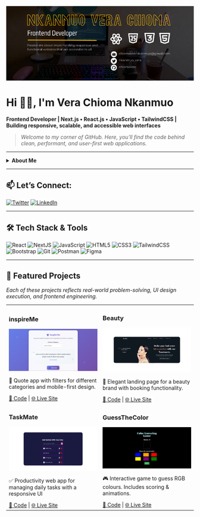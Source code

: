<img src="https://github.com/chiomavera/chiomavera/blob/main/Clean%20Work%20Place%20LinkedIn%20Banner%20(1000%20%C3%97%20396%20px)%20(900%20%C3%97%20300%20px)%20(1000%20%C3%97%20396%20px).png" width="1000" alt="Banner"/>

# Hi 👋🏼, I'm Vera Chioma Nkanmuo
**Frontend Developer | Next.js • React.js • JavaScript • TailwindCSS | Building responsive, scalable, and accessible web interfaces**

> *Welcome to my corner of GitHub. Here, you'll find the code behind clean, performant, and user-first web applications.*

---

<details>
  <summary><b>About Me</b></summary>

I'm a Frontend Developer focused on creating responsive, high-performance, accessible and clean web applications.

My tech stack includes React.js, JavaScript, Tailwind CSS, CSS, HTML, and Git—paired with a passion for clean UI, accessibility, and responsiveness. Whether it's building component-based architecture or testing usability through structured UAT, I prioritize functionality and performance equally.

- **Accessibility advocate** – Because great UI is for everyone  
- **Performance-focused** – I use DevTools, Lighthouse & best practices  
- **Quality-driven** – From code reviews to usability testing  
- Always learning. Always shipping.

When I’m not building or testing UIs, I’m probably in the kitchen, buried in a book, or tinkering with a side project. Let’s collaborate!

</details>

---

## 📫 Let’s Connect:
<a href="https://twitter.com/nkanmuo_vera" target="_blank"><img src="https://github.com/chiomavera/images/blob/main/icons8-twitter.svg" alt="Twitter" /></a>
<a href="https://www.linkedin.com/in/chioma-vera-nkanmuo/" target="_blank"><img src="https://github.com/chiomavera/images/blob/main/icons8-linkedin-circled.svg" alt="LinkedIn" /></a>

---

## 🛠️ Tech Stack & Tools
![React](https://img.shields.io/badge/react-%2320232a.svg?style=for-the-badge&logo=react&logoColor=%2361DAFB)
![NextJS](https://img.shields.io/badge/next.js-black?style=for-the-badge&logo=next.js)
![JavaScript](https://img.shields.io/badge/javascript-%23323330.svg?style=for-the-badge&logo=javascript&logoColor=%23F7DF1E)
![HTML5](https://img.shields.io/badge/html5-%23E34F26.svg?style=for-the-badge&logo=html5&logoColor=white)
![CSS3](https://img.shields.io/badge/css3-%231572B6.svg?style=for-the-badge&logo=css3&logoColor=white)
![TailwindCSS](https://img.shields.io/badge/tailwindcss-%2338B2AC.svg?style=for-the-badge&logo=tailwind-css&logoColor=white)
![Bootstrap](https://img.shields.io/badge/bootstrap-%23563D7C.svg?style=for-the-badge&logo=bootstrap&logoColor=white)
![Git](https://img.shields.io/badge/git-%23F05033.svg?style=for-the-badge&logo=git&logoColor=white)
![Postman](https://img.shields.io/badge/Postman-FF6C37?style=for-the-badge&logo=postman&logoColor=white)
![Figma](https://img.shields.io/badge/figma-%23F24E1E.svg?style=for-the-badge&logo=figma&logoColor=white)

---

## 🚀 Featured Projects

*Each of these projects reflects real-world problem-solving, UI design execution, and frontend engineering.*

<table>
<tr>
  <td width="50%">
    <h3>inspireMe</h3>
    <img src="https://github.com/chiomavera/chiomavera/blob/main/InspireMe2.png" width="700" alt="inspireMe Screenshot"/>
    <p>📖 Quote app with filters for different categories and mobile-first design.</p>
    <a href="https://github.com/chiomavera/InspireMe" target="_blank">🔗 Code</a> |
    <a href="https://inspireme-by-vera.netlify.app/" target="_blank">🌐 Live Site</a>
  </td>
  <td width="50%">
    <h3>Beauty</h3>
    <img src="https://github.com/chiomavera/chiomavera/blob/main/beauty.png" width="700" alt="Beauty Screenshot"/>
    <p>💄 Elegant landing page for a beauty brand with booking functionality.</p>
    <a href="https://github.com/chiomavera/beauty-landing-page" target="_blank">🔗 Code</a> |
    <a href="https://beautybyverankanmuo.netlify.app/" target="_blank">🌐 Live Site</a>
  </td>
</tr>
<tr>
   <td width="50%">
    <h3>TaskMate</h3>
    <img src="https://github.com/chiomavera/chiomavera/blob/main/TaskMate.png" width="700" alt="TaskMate Screenshot"/>
    <p>✅ Productivity web app for managing daily tasks with a responsive UI </p>
    <a href="https://github.com/chiomavera/TaskMate" target="_blank">🔗 Code</a> |
    <a href="https://taskmatebyvera-gnome-895670.netlify.app/" target="_blank">🌐 Live Site</a>
  </td>
  <td width="50%">
    <h3>GuessTheColor</h3>
    <img src="https://github.com/chiomavera/chiomavera/blob/main/guessthecolor.png" width="700" alt="GuessTheColor Screenshot"/>
    <p>🎮 Interactive game to guess RGB colours. Includes scoring & animations.</p>
    <a href="https://github.com/chiomavera/color-game" target="_blank">🔗 Code</a> |
    <a href="https://guessthecolor-game.netlify.app" target="_blank">🌐 Live Site</a>
  </td>
</tr>
</table>
